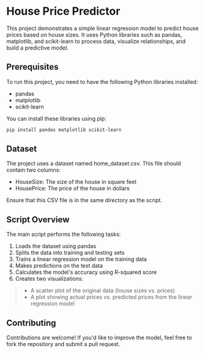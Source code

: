 # House Price Predictor

This project demonstrates a simple linear regression model to predict house prices based on house sizes. It uses Python libraries such as pandas, matplotlib, and scikit-learn to process data, visualize relationships, and build a predictive model.

## Prerequisites
To run this project, you need to have the following Python libraries installed:
- pandas
- matplotlib
- scikit-learn
  
You can install these libraries using pip:
```bash
pip install pandas matplotlib scikit-learn
```

## Dataset
The project uses a dataset named home_dataset.csv. This file should contain two columns:

- HouseSize: The size of the house in square feet
- HousePrice: The price of the house in dollars

Ensure that this CSV file is in the same directory as the script.

## Script Overview
The main script performs the following tasks:

1. Loads the dataset using pandas
2. Splits the data into training and testing sets
3. Trains a linear regression model on the training data
4. Makes predictions on the test data
5. Calculates the model's accuracy using R-squared score
6. Creates two visualizations:
>  - A scatter plot of the original data (house sizes vs. prices)
>  - A plot showing actual prices vs. predicted prices from the linear regression model

## Contributing
Contributions are welcome! If you'd like to improve the model, feel free to fork the repository and submit a pull request.
